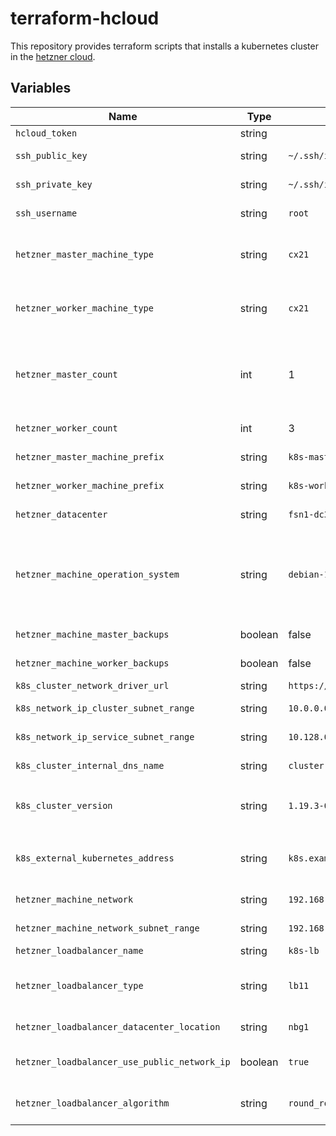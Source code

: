 # terraform-hcloud

This repository provides terraform scripts that installs a kubernetes cluster in the [hetzner cloud](https://www.hetzner.com/cloud).

## Variables

| Name | Type | Default value | Description |
|------|------|---------------|-------------|
| `hcloud_token` | string |  | Contains the **hetzner cloud** api token |
| `ssh_public_key` | string | `~/.ssh/id_rsa.pub` | Defines the path to your ***ssh public key*** |
| `ssh_private_key` | string | `~/.ssh/id_rsa` | Defines the path to your ***ssh private key*** |
| `ssh_username` | string | `root` | Defines the username used for ssh connections |
| `hetzner_master_machine_type` | string | `cx21` | Defines the machine type used for kubernetes master machines. For such types refer to https://www.hetzner.com/cloud |
| `hetzner_worker_machine_type` | string | `cx21` | Defines the machine type used for kubernetes worker machines. For such types refer to https://www.hetzner.com/cloud |
| `hetzner_master_count` | int | 1 | Defines the number of Kubernetes master machines. If the number is > 1, a load balancer is created automatically and the external address of the load balancer is set as kubernet api address |
| `hetzner_worker_count` | int | 3 | Defines the number of Kubernetes worker machines. |
| `hetzner_master_machine_prefix` | string | `k8s-master` | Defines the master machine prefix. A trailing `-` is added after the prefix |
| `hetzner_worker_machine_prefix` | string | `k8s-worker` | Defines the worker machine prefix. A trailing `-` is added after the prefix |
| `hetzner_datacenter` | string | `fsn1-dc3` | Defines the datacenter in which the cluster should run |
| `hetzner_machine_operation_system` | string | `debian-10` | Defines the operation system used on your kubernetes nodes (master and workers). Currently the hetzner cloud only supports the following operation systems: `ubuntu-20.04`, `ubuntu-18.04`, `ubuntu-16.04`, `debian-10`, `debian-9`, `fedora-32`, `centos-8`, `centos-7` |
| `hetzner_machine_master_backups` | boolean | false | Defines if hetzner should create backups for your master machines |
| `hetzner_machine_worker_backups` | boolean | false | Defines if hetzner should create backups for your worker machines |
| `k8s_cluster_network_driver_url` | string | `https://docs.projectcalico.org/manifests/canal.yaml` | Defines the pod network driver url |
| `k8s_network_ip_cluster_subnet_range` | string | `10.0.0.0/16` | Defines the ipv4 range used for your pods |
| `k8s_network_ip_service_subnet_range` | string | `10.128.0.0/16` | Defines the ipv4 range used as service range |
| `k8s_cluster_internal_dns_name` | string | `cluster.local` | Defines the internal cluster DNS range |
| `k8s_cluster_version` | string | `1.19.3-00` | Defines the packagemanger version terraform should install. On debian you can run: `apt-cache policy kubeadm` |
| `k8s_external_kubernetes_address` | string | `k8s.example.local` | Defines the external DNS name used for your cluster (if master cound > 1 the address is set to the loadbalancer) |
| `hetzner_machine_network` | string | `192.168.0.0/24` | Defines the private network IPv4 range in hetzners cloud environment |
| `hetzner_machine_network_subnet_range` | string | `192.168.0.0/24` | Defines the subnet range used in hetzners cloud environment |
| `hetzner_loadbalancer_name` | string | `k8s-lb` | Defines the loadbalancer name |
| `hetzner_loadbalancer_type` | string | `lb11` | Defines the type used for the loadbalancer. Refer to https://www.hetzner.com/cloud/load-balancer |
| `hetzner_loadbalancer_datacenter_location` | string | `nbg1` | Defines the datacenter in which the loadbalancer should run |
| `hetzner_loadbalancer_use_public_network_ip` | boolean | `true` | Defines if the loadbalancer should use the public ipv4 to addresses it's targets |
| `hetzner_loadbalancer_algorithm` | string | `round_robin` | Defines the loadbalancer algorithm type. Possible algorith methods are: `round_robin` and `least_connections` |
